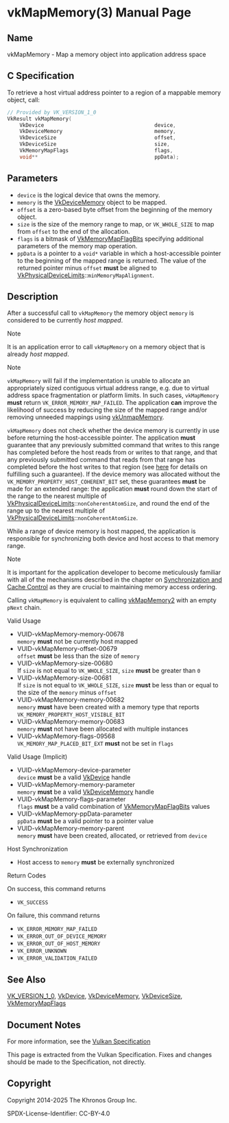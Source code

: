 # vkMapMemory(3) Manual Page

## Name

vkMapMemory - Map a memory object into application address space



## [](#_c_specification)C Specification

To retrieve a host virtual address pointer to a region of a mappable memory object, call:

```c++
// Provided by VK_VERSION_1_0
VkResult vkMapMemory(
    VkDevice                                    device,
    VkDeviceMemory                              memory,
    VkDeviceSize                                offset,
    VkDeviceSize                                size,
    VkMemoryMapFlags                            flags,
    void**                                      ppData);
```

## [](#_parameters)Parameters

- `device` is the logical device that owns the memory.
- `memory` is the [VkDeviceMemory](https://registry.khronos.org/vulkan/specs/latest/man/html/VkDeviceMemory.html) object to be mapped.
- `offset` is a zero-based byte offset from the beginning of the memory object.
- `size` is the size of the memory range to map, or `VK_WHOLE_SIZE` to map from `offset` to the end of the allocation.
- `flags` is a bitmask of [VkMemoryMapFlagBits](https://registry.khronos.org/vulkan/specs/latest/man/html/VkMemoryMapFlagBits.html) specifying additional parameters of the memory map operation.
- `ppData` is a pointer to a `void*` variable in which a host-accessible pointer to the beginning of the mapped range is returned. The value of the returned pointer minus `offset` **must** be aligned to [VkPhysicalDeviceLimits](https://registry.khronos.org/vulkan/specs/latest/man/html/VkPhysicalDeviceLimits.html)::`minMemoryMapAlignment`.

## [](#_description)Description

After a successful call to `vkMapMemory` the memory object `memory` is considered to be currently *host mapped*.

Note

It is an application error to call `vkMapMemory` on a memory object that is already *host mapped*.

Note

`vkMapMemory` will fail if the implementation is unable to allocate an appropriately sized contiguous virtual address range, e.g. due to virtual address space fragmentation or platform limits. In such cases, `vkMapMemory` **must** return `VK_ERROR_MEMORY_MAP_FAILED`. The application **can** improve the likelihood of success by reducing the size of the mapped range and/or removing unneeded mappings using [vkUnmapMemory](https://registry.khronos.org/vulkan/specs/latest/man/html/vkUnmapMemory.html).

`vkMapMemory` does not check whether the device memory is currently in use before returning the host-accessible pointer. The application **must** guarantee that any previously submitted command that writes to this range has completed before the host reads from or writes to that range, and that any previously submitted command that reads from that range has completed before the host writes to that region (see [here](https://registry.khronos.org/vulkan/specs/latest/html/vkspec.html#synchronization-submission-host-writes) for details on fulfilling such a guarantee). If the device memory was allocated without the `VK_MEMORY_PROPERTY_HOST_COHERENT_BIT` set, these guarantees **must** be made for an extended range: the application **must** round down the start of the range to the nearest multiple of [VkPhysicalDeviceLimits](https://registry.khronos.org/vulkan/specs/latest/man/html/VkPhysicalDeviceLimits.html)::`nonCoherentAtomSize`, and round the end of the range up to the nearest multiple of [VkPhysicalDeviceLimits](https://registry.khronos.org/vulkan/specs/latest/man/html/VkPhysicalDeviceLimits.html)::`nonCoherentAtomSize`.

While a range of device memory is host mapped, the application is responsible for synchronizing both device and host access to that memory range.

Note

It is important for the application developer to become meticulously familiar with all of the mechanisms described in the chapter on [Synchronization and Cache Control](https://registry.khronos.org/vulkan/specs/latest/html/vkspec.html#synchronization) as they are crucial to maintaining memory access ordering.

Calling `vkMapMemory` is equivalent to calling [vkMapMemory2](https://registry.khronos.org/vulkan/specs/latest/man/html/vkMapMemory2.html) with an empty `pNext` chain.

Valid Usage

- [](#VUID-vkMapMemory-memory-00678)VUID-vkMapMemory-memory-00678  
  `memory` **must** not be currently host mapped
- [](#VUID-vkMapMemory-offset-00679)VUID-vkMapMemory-offset-00679  
  `offset` **must** be less than the size of `memory`
- [](#VUID-vkMapMemory-size-00680)VUID-vkMapMemory-size-00680  
  If `size` is not equal to `VK_WHOLE_SIZE`, `size` **must** be greater than `0`
- [](#VUID-vkMapMemory-size-00681)VUID-vkMapMemory-size-00681  
  If `size` is not equal to `VK_WHOLE_SIZE`, `size` **must** be less than or equal to the size of the `memory` minus `offset`
- [](#VUID-vkMapMemory-memory-00682)VUID-vkMapMemory-memory-00682  
  `memory` **must** have been created with a memory type that reports `VK_MEMORY_PROPERTY_HOST_VISIBLE_BIT`
- [](#VUID-vkMapMemory-memory-00683)VUID-vkMapMemory-memory-00683  
  `memory` **must** not have been allocated with multiple instances
- [](#VUID-vkMapMemory-flags-09568)VUID-vkMapMemory-flags-09568  
  `VK_MEMORY_MAP_PLACED_BIT_EXT` **must** not be set in `flags`

Valid Usage (Implicit)

- [](#VUID-vkMapMemory-device-parameter)VUID-vkMapMemory-device-parameter  
  `device` **must** be a valid [VkDevice](https://registry.khronos.org/vulkan/specs/latest/man/html/VkDevice.html) handle
- [](#VUID-vkMapMemory-memory-parameter)VUID-vkMapMemory-memory-parameter  
  `memory` **must** be a valid [VkDeviceMemory](https://registry.khronos.org/vulkan/specs/latest/man/html/VkDeviceMemory.html) handle
- [](#VUID-vkMapMemory-flags-parameter)VUID-vkMapMemory-flags-parameter  
  `flags` **must** be a valid combination of [VkMemoryMapFlagBits](https://registry.khronos.org/vulkan/specs/latest/man/html/VkMemoryMapFlagBits.html) values
- [](#VUID-vkMapMemory-ppData-parameter)VUID-vkMapMemory-ppData-parameter  
  `ppData` **must** be a valid pointer to a pointer value
- [](#VUID-vkMapMemory-memory-parent)VUID-vkMapMemory-memory-parent  
  `memory` **must** have been created, allocated, or retrieved from `device`

Host Synchronization

- Host access to `memory` **must** be externally synchronized

Return Codes

On success, this command returns

- `VK_SUCCESS`

On failure, this command returns

- `VK_ERROR_MEMORY_MAP_FAILED`
- `VK_ERROR_OUT_OF_DEVICE_MEMORY`
- `VK_ERROR_OUT_OF_HOST_MEMORY`
- `VK_ERROR_UNKNOWN`
- `VK_ERROR_VALIDATION_FAILED`

## [](#_see_also)See Also

[VK\_VERSION\_1\_0](https://registry.khronos.org/vulkan/specs/latest/man/html/VK_VERSION_1_0.html), [VkDevice](https://registry.khronos.org/vulkan/specs/latest/man/html/VkDevice.html), [VkDeviceMemory](https://registry.khronos.org/vulkan/specs/latest/man/html/VkDeviceMemory.html), [VkDeviceSize](https://registry.khronos.org/vulkan/specs/latest/man/html/VkDeviceSize.html), [VkMemoryMapFlags](https://registry.khronos.org/vulkan/specs/latest/man/html/VkMemoryMapFlags.html)

## [](#_document_notes)Document Notes

For more information, see the [Vulkan Specification](https://registry.khronos.org/vulkan/specs/latest/html/vkspec.html#vkMapMemory)

This page is extracted from the Vulkan Specification. Fixes and changes should be made to the Specification, not directly.

## [](#_copyright)Copyright

Copyright 2014-2025 The Khronos Group Inc.

SPDX-License-Identifier: CC-BY-4.0